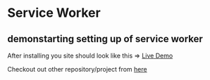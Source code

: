 # Service Worker

## demonstarting setting up of service worker

After installing you site should look like this => [Live Demo](https://abhaypai.github.io/service-worker/)

Checkout out other repository/project from [here](https://github.com/AbhayPai/)
